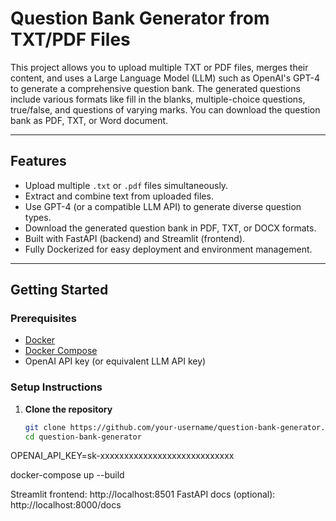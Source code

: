 # Question Bank Generator from TXT/PDF Files

This project allows you to upload multiple TXT or PDF files, merges their content, and uses a Large Language Model (LLM) such as OpenAI's GPT-4 to generate a comprehensive question bank. The generated questions include various formats like fill in the blanks, multiple-choice questions, true/false, and questions of varying marks. You can download the question bank as PDF, TXT, or Word document.

---

## Features

- Upload multiple `.txt` or `.pdf` files simultaneously.
- Extract and combine text from uploaded files.
- Use GPT-4 (or a compatible LLM API) to generate diverse question types.
- Download the generated question bank in PDF, TXT, or DOCX formats.
- Built with FastAPI (backend) and Streamlit (frontend).
- Fully Dockerized for easy deployment and environment management.

---

## Getting Started

### Prerequisites

- [Docker](https://docs.docker.com/get-docker/)
- [Docker Compose](https://docs.docker.com/compose/install/)
- OpenAI API key (or equivalent LLM API key)

### Setup Instructions

1. **Clone the repository**

   ```bash
   git clone https://github.com/your-username/question-bank-generator.git
   cd question-bank-generator

OPENAI_API_KEY=sk-xxxxxxxxxxxxxxxxxxxxxxxxxxxx

docker-compose up --build

Streamlit frontend: http://localhost:8501
FastAPI docs (optional): http://localhost:8000/docs